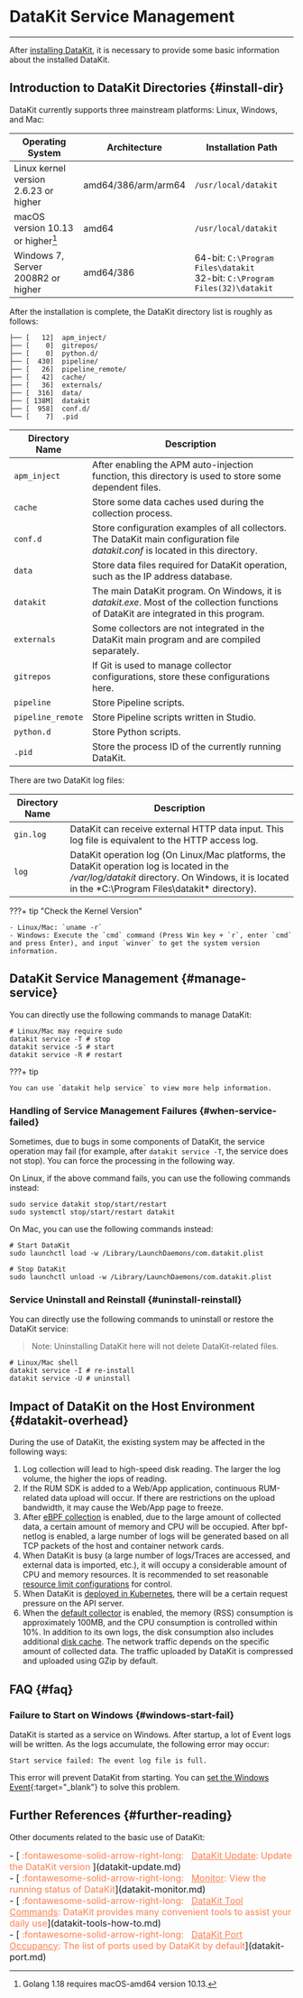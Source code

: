 # DataKit Service Management
---
After [installing DataKit](datakit-install.md), it is necessary to provide some basic information about the installed DataKit.

## Introduction to DataKit Directories {#install-dir}

DataKit currently supports three mainstream platforms: Linux, Windows, and Mac:

| Operating System                      | Architecture        | Installation Path                                                              |
| ---------                             | ---                 | ------                                                                         |
| Linux kernel version 2.6.23 or higher | amd64/386/arm/arm64 | `/usr/local/datakit`                                                           |
| macOS version 10.13 or higher[^1]     | amd64               | `/usr/local/datakit`                                                           |
| Windows 7, Server 2008R2 or higher    | amd64/386           | 64-bit: `C:\Program Files\datakit`<br />32-bit: `C:\Program Files(32)\datakit` |

[^1]: Golang 1.18 requires macOS-amd64 version 10.13.

After the installation is complete, the DataKit directory list is roughly as follows:

``` not-set
├── [   12]  apm_inject/
├── [    0]  gitrepos/
├── [    0]  python.d/
├── [  430]  pipeline/
├── [   26]  pipeline_remote/
├── [   42]  cache/
├── [   36]  externals/
├── [  316]  data/
├── [ 138M]  datakit
├── [  958]  conf.d/
└── [    7]  .pid
```

| Directory Name    | Description                                                                                                                            |
| ---               | ---                                                                                                                                    |
| `apm_inject`      | After enabling the APM auto-injection function, this directory is used to store some dependent files.                                  |
| `cache`           | Store some data caches used during the collection process.                                                                             |
| `conf.d`          | Store configuration examples of all collectors. The DataKit main configuration file *datakit.conf* is located in this directory.       |
| `data`            | Store data files required for DataKit operation, such as the IP address database.                                                      |
| `datakit`         | The main DataKit program. On Windows, it is *datakit.exe*. Most of the collection functions of DataKit are integrated in this program. |
| `externals`       | Some collectors are not integrated in the DataKit main program and are compiled separately.                                            |
| `gitrepos`        | If Git is used to manage collector configurations, store these configurations here.                                                    |
| `pipeline`        | Store Pipeline scripts.                                                                                                                |
| `pipeline_remote` | Store Pipeline scripts written in Studio.                                                                                              |
| `python.d`        | Store Python scripts.                                                                                                                  |
| `.pid`            | Store the process ID of the currently running DataKit.                                                                                 |

There are two DataKit log files:

| Directory Name            | Description                                                                                 |
| ---                       | ---                                                                                     |
| `gin.log`                 | DataKit can receive external HTTP data input. This log file is equivalent to the HTTP access log. |
| `log`                     | DataKit operation log (On Linux/Mac platforms, the DataKit operation log is located in the */var/log/datakit* directory. On Windows, it is located in the *C:\Program Files\datakit\* directory). |

<!-- markdownlint-disable MD046 -->
???+ tip "Check the Kernel Version"

    - Linux/Mac: `uname -r`
    - Windows: Execute the `cmd` command (Press Win key + `r`, enter `cmd` and press Enter), and input `winver` to get the system version information.
<!-- markdownlint-enable -->

## DataKit Service Management {#manage-service}

You can directly use the following commands to manage DataKit:

```shell
# Linux/Mac may require sudo
datakit service -T # stop
datakit service -S # start
datakit service -R # restart
```

<!-- markdownlint-disable MD046 -->
???+ tip

    You can use `datakit help service` to view more help information.
<!-- markdownlint-enable -->

### Handling of Service Management Failures {#when-service-failed}

Sometimes, due to bugs in some components of DataKit, the service operation may fail (for example, after `datakit service -T`, the service does not stop). You can force the processing in the following way.

On Linux, if the above command fails, you can use the following commands instead:

```shell
sudo service datakit stop/start/restart
sudo systemctl stop/start/restart datakit
```

On Mac, you can use the following commands instead:

```shell
# Start DataKit
sudo launchctl load -w /Library/LaunchDaemons/com.datakit.plist

# Stop DataKit
sudo launchctl unload -w /Library/LaunchDaemons/com.datakit.plist
```

### Service Uninstall and Reinstall {#uninstall-reinstall}

You can directly use the following commands to uninstall or restore the DataKit service:

> Note: Uninstalling DataKit here will not delete DataKit-related files.

```shell
# Linux/Mac shell
datakit service -I # re-install
datakit service -U # uninstall
```

## Impact of DataKit on the Host Environment {#datakit-overhead}

During the use of DataKit, the existing system may be affected in the following ways:

1. Log collection will lead to high-speed disk reading. The larger the log volume, the higher the iops of reading.
1. If the RUM SDK is added to a Web/App application, continuous RUM-related data upload will occur. If there are restrictions on the upload bandwidth, it may cause the Web/App page to freeze.
1. After [eBPF collection](../integrations/ebpf.md) is enabled, due to the large amount of collected data, a certain amount of memory and CPU will be occupied. After bpf-netlog is enabled, a large number of logs will be generated based on all TCP packets of the host and container network cards.
1. When DataKit is busy (a large number of logs/Traces are accessed, and external data is imported, etc.), it will occupy a considerable amount of CPU and memory resources. It is recommended to set reasonable [resource limit configurations](datakit-conf.md#resource-limit) for control.
1. When DataKit is [deployed in Kubernetes](datakit-daemonset-deploy.md), there will be a certain request pressure on the API server.
1. When the [default collector](datakit-input-conf.md#default-enabled-inputs) is enabled, the memory (RSS) consumption is approximately 100MB, and the CPU consumption is controlled within 10%. In addition to its own logs, the disk consumption also includes additional [disk cache](datakit-conf.md#dataway-wal). The network traffic depends on the specific amount of collected data. The traffic uploaded by DataKit is compressed and uploaded using GZip by default.

## FAQ {#faq}

### Failure to Start on Windows {#windows-start-fail}

DataKit is started as a service on Windows. After startup, a lot of Event logs will be written. As the logs accumulate, the following error may occur:

``` not-set
Start service failed: The event log file is full.
```

This error will prevent DataKit from starting. You can [set the Windows Event](https://stackoverflow.com/a/13868216/342348){:target="_blank"} to solve this problem.

## Further References {#further-reading}

Other documents related to the basic use of DataKit:

<font size=3>
<div class="grid cards" markdown>
- [<font color="coral"> :fontawesome-solid-arrow-right-long: &nbsp; <u>DataKit Update</u>: Update the DataKit version </font>](datakit-update.md)
</div>

<div class="grid cards" markdown>
- [<font color="coral"> :fontawesome-solid-arrow-right-long: &nbsp; <u>Monitor</u>: View the running status of DataKit</font>](datakit-monitor.md)
</div>

<div class="grid cards" markdown>
- [<font color="coral"> :fontawesome-solid-arrow-right-long: &nbsp; <u>DataKit Tool Commands</u>: DataKit provides many convenient tools to assist your daily use</font>](datakit-tools-how-to.md)
</div>

<div class="grid cards" markdown>
- [<font color="coral"> :fontawesome-solid-arrow-right-long: &nbsp; <u>DataKit Port Occupancy</u>: The list of ports used by DataKit by default</font>](datakit-port.md)
</div>
</font>
